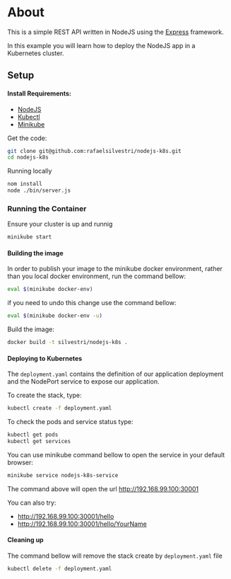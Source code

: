 # About
This is a simple REST API written in NodeJS using the [Express](https://expressjs.com) framework.

In this example you will learn how to deploy the NodeJS app in a Kubernetes cluster.

## Setup

#### Install Requirements:
- [NodeJS](https://nodejs.org/en/download/package-manager/)
- [Kubectl](https://kubernetes.io/docs/tasks/tools/install-kubectl/)
- [Minikube](https://kubernetes.io/docs/tasks/tools/install-minikube/)


Get the code:

```bash
git clone git@github.com:rafaelsilvestri/nodejs-k8s.git
cd nodejs-k8s
```
Running locally
```bash
nom install
node ./bin/server.js
```

### Running the Container
Ensure your cluster is up and runnig
```bash
minikube start
```

#### Building the image
In order to publish your image to the minikube docker environment, rather than you local docker environment, run the command bellow:
```bash
eval $(minikube docker-env)
```
if you need to undo this change use the command bellow:
```bash
eval $(minikube docker-env -u)
```

Build the image:
```bash
docker build -t silvestri/nodejs-k8s .
```

#### Deploying to Kubernetes
The `deployment.yaml` contains the definition of our application deployment and the NodePort service to expose our application.

To create the stack, type:

```bash
kubectl create -f deployment.yaml
```

To check the pods and service status type:
```bash
kubectl get pods
kubectl get services
```

You can use minikube command bellow to open the service in your default browser:
```bash
minikube service nodejs-k8s-service
```
The command above will open the url http://192.168.99.100:30001

You can also try:
- http://192.168.99.100:30001/hello
- http://192.168.99.100:30001/hello/YourName

#### Cleaning up
The command bellow will remove the stack create by `deployment.yaml` file
```bash
kubectl delete -f deployment.yaml
```